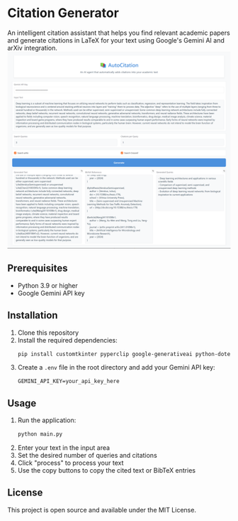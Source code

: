 # Citation Generator

An intelligent citation assistant that helps you find relevant academic papers and generate citations in LaTeX for your text using Google's Gemini AI and arXiv integration.
![Citation Generator](example.png)


## Prerequisites

- Python 3.9 or higher
- Google Gemini API key

## Installation

1. Clone this repository
2. Install the required dependencies:
   ```bash
   pip install customtkinter pyperclip google-generativeai python-dotenv loguru tqdm
   ```
3. Create a `.env` file in the root directory and add your Gemini API key:
   ```
   GEMINI_API_KEY=your_api_key_here
   ```

## Usage

1. Run the application:
   ```bash
   python main.py
   ```
2. Enter your text in the input area
3. Set the desired number of queries and citations
4. Click "process" to process your text
5. Use the copy buttons to copy the cited text or BibTeX entries


## License

This project is open source and available under the MIT License.
